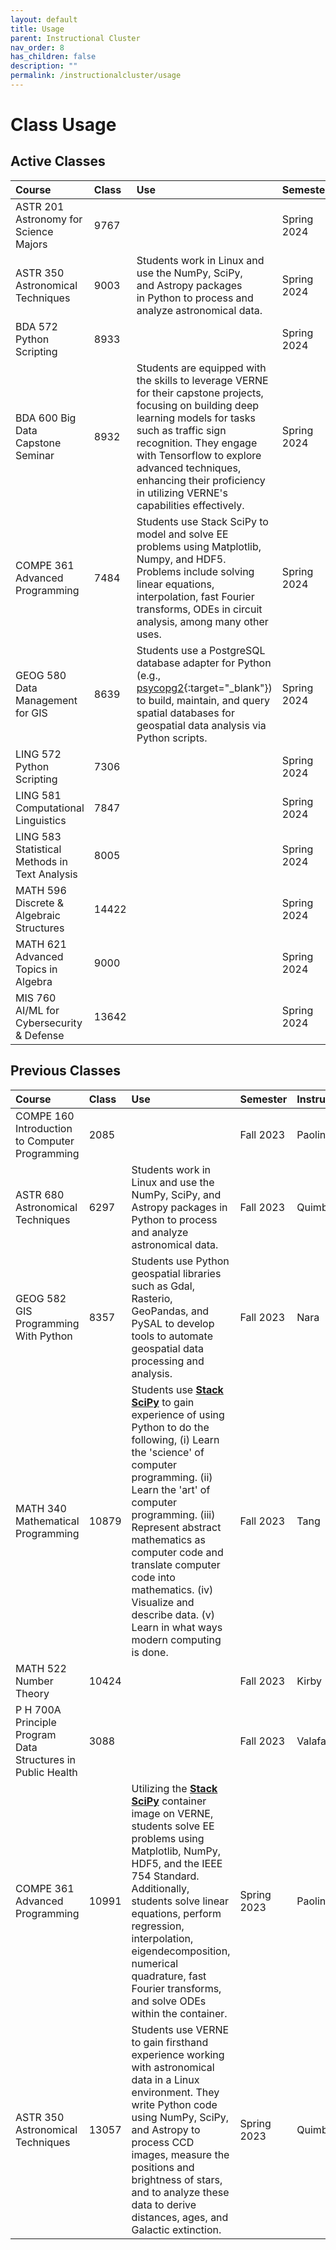 ```yaml
---
layout: default
title: Usage
parent: Instructional Cluster
nav_order: 8
has_children: false
description: ""
permalink: /instructionalcluster/usage
---
```


# Class Usage

## Active Classes

| Course | Class | Use | Semester | Instructor |
|:-------|:------|:----|:---------|:-----------|
| ASTR 201 Astronomy for Science Majors | 9767 |  | Spring 2024 | Rosen |
| ASTR 350 Astronomical Techniques | 9003 | Students work in Linux and use the NumPy, SciPy, and Astropy packages in Python to process and analyze astronomical data. | Spring 2024 | Quimby |
| BDA 572 Python Scripting | 8933 |  | Spring 2024 | Gawron |
| BDA 600 Big Data Capstone Seminar | 8932 | Students are equipped with the skills to leverage VERNE for their capstone projects, focusing on building deep learning models for tasks such as traffic sign recognition. They engage with Tensorflow to explore advanced techniques, enhancing their proficiency in utilizing VERNE's capabilities effectively. | Spring 2024 | Fernandez/Tsou |
| COMPE 361 Advanced Programming | 7484 | Students use Stack SciPy to model and solve EE problems using Matplotlib, Numpy, and HDF5. Problems include solving linear equations, interpolation, fast Fourier transforms, ODEs in circuit analysis, among many other uses. | Spring 2024 | Paolini |
| GEOG 580 Data Management for GIS | 8639 | Students use a PostgreSQL database adapter for Python (e.g., [psycopg2](https://www.psycopg.org/docs/){:target="_blank"}) to build, maintain, and query spatial databases for geospatial data analysis via Python scripts. | Spring 2024 | Nara |
| LING 572 Python Scripting | 7306 |  | Spring 2024 | Gawron |
| LING 581 Computational Linguistics | 7847 |  | Spring 2024 | Malouf |
| LING 583 Statistical Methods in Text Analysis | 8005 |  | Spring 2024 | Malouf |
| MATH 596 Discrete & Algebraic Structures | 14422 |  | Spring 2024 | Kirby |
| MATH 621 Advanced Topics in Algebra | 9000 |  | Spring 2024 | O'Sullivan |
| MIS 760 AI/ML for Cybersecurity & Defense | 13642 |  | Spring 2024 | Xu |

## Previous Classes

| Course | Class | Use | Semester | Instructor |
|:-------|:------|:----|:---------|:-----------|
| COMPE 160 Introduction to Computer Programming | 2085 |  | Fall 2023 | Paolini |
| ASTR 680 Astronomical Techniques | 6297 | Students work in Linux and use the NumPy, SciPy, and Astropy packages in Python to process and analyze astronomical data. | Fall 2023 | Quimby |
| GEOG 582 GIS Programming With Python | 8357 | Students use Python geospatial libraries such as Gdal, Rasterio, GeoPandas, and PySAL to develop tools to automate geospatial data processing and analysis. | Fall 2023 | Nara |
| MATH 340 Mathematical Programming | 10879 | Students use [**Stack SciPy**](/instructionalcluster/images) to gain experience of using Python to do the following, (i) Learn the 'science' of computer programming. (ii) Learn the 'art' of computer programming. (iii) Represent abstract mathematics as computer code and translate computer code into mathematics. (iv) Visualize and describe data. (v) Learn in what ways modern computing is done. | Fall 2023 | Tang |
| MATH 522 Number Theory | 10424 |  | Fall 2023 | Kirby |
| P H 700A Principle Program Data Structures in Public Health | 3088 |  | Fall 2023 | Valafar |
| COMPE 361 Advanced Programming   | 10991 | Utilizing the [**Stack SciPy**](/instructionalcluster/images) container image on VERNE, students solve EE problems using Matplotlib, NumPy, HDF5, and the IEEE 754 Standard. Additionally, students solve linear equations, perform regression, interpolation, eigendecomposition, numerical quadrature, fast Fourier transforms, and solve ODEs within the container. | Spring 2023 | Paolini |
| ASTR 350 Astronomical Techniques | 13057 | Students use VERNE to gain firsthand experience working with astronomical data in a Linux environment. They write Python code using NumPy, SciPy, and Astropy to process CCD images, measure the positions and brightness of stars, and to analyze these data to derive distances, ages, and Galactic extinction. | Spring 2023 | Quimby |